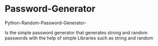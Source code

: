 # Password-Generator

Python-Random-Password-Generator-

Is the simple password generator that generates strong and random passwords
with the help of simple Libraries such as string and random


